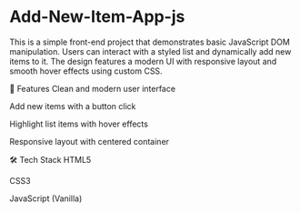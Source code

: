 # Add-New-Item-App-js
This is a simple front-end project that demonstrates basic JavaScript DOM manipulation. Users can interact with a styled list and dynamically add new items to it. The design features a modern UI with responsive layout and smooth hover effects using custom CSS.


🔧 Features
Clean and modern user interface

Add new items with a button click

Highlight list items with hover effects

Responsive layout with centered container

🛠 Tech Stack
HTML5

CSS3

JavaScript (Vanilla)
